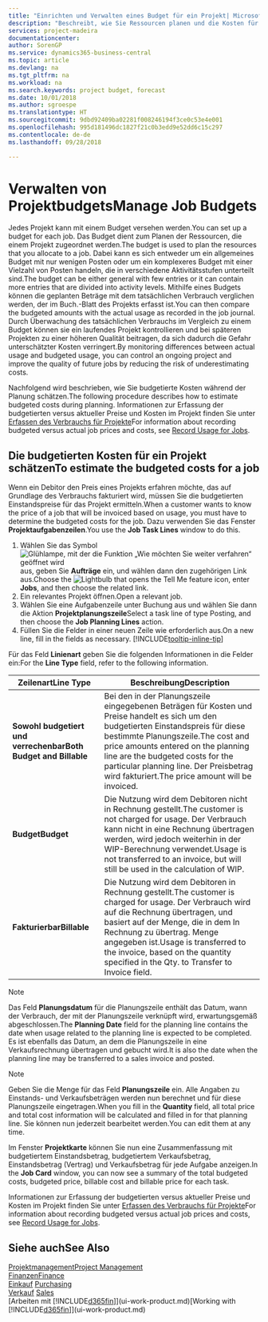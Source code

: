 ```yaml
---
title: "Einrichten und Verwalten eines Budget für ein Projekt| Microsoft Docs"
description: "Beschreibt, wie Sie Ressourcen planen und die Kosten für ein Projekt durch das Einrichten eines Budgets für jedes Projekt prognostizieren und steuern."
services: project-madeira
documentationcenter: 
author: SorenGP
ms.service: dynamics365-business-central
ms.topic: article
ms.devlang: na
ms.tgt_pltfrm: na
ms.workload: na
ms.search.keywords: project budget, forecast
ms.date: 10/01/2018
ms.author: sgroespe
ms.translationtype: HT
ms.sourcegitcommit: 9dbd92409ba02281f008246194f3ce0c53e4e001
ms.openlocfilehash: 995d181496dc1827f21c0b3edd9e52dd6c15c297
ms.contentlocale: de-de
ms.lasthandoff: 09/28/2018

---
```

# <a name="manage-job-budgets"></a><span data-ttu-id="5f126-103">Verwalten von Projektbudgets</span><span class="sxs-lookup"><span data-stu-id="5f126-103">Manage Job Budgets</span></span>
<span data-ttu-id="5f126-104">Jedes Projekt kann mit einem Budget versehen werden.</span><span class="sxs-lookup"><span data-stu-id="5f126-104">You can set up a budget for each job.</span></span> <span data-ttu-id="5f126-105">Das Budget dient zum Planen der Ressourcen, die einem Projekt zugeordnet werden.</span><span class="sxs-lookup"><span data-stu-id="5f126-105">The budget is used to plan the resources that you allocate to a job.</span></span> <span data-ttu-id="5f126-106">Dabei kann es sich entweder um ein allgemeines Budget mit nur wenigen Posten oder um ein komplexeres Budget mit einer Vielzahl von Posten handeln, die in verschiedene Aktivitätsstufen unterteilt sind.</span><span class="sxs-lookup"><span data-stu-id="5f126-106">The budget can be either general with few entries or it can contain more entries that are divided into activity levels.</span></span> <span data-ttu-id="5f126-107">Mithilfe eines Budgets können die geplanten Beträge mit dem tatsächlichen Verbrauch verglichen werden, der im Buch.-Blatt des Projekts erfasst ist.</span><span class="sxs-lookup"><span data-stu-id="5f126-107">You can then compare the budgeted amounts with the actual usage as recorded in the job journal.</span></span> <span data-ttu-id="5f126-108">Durch Überwachung des tatsächlichen Verbrauchs im Vergleich zu einem Budget können sie ein laufendes Projekt kontrollieren und bei späteren Projekten zu einer höheren Qualität beitragen, da sich dadurch die Gefahr unterschätzter Kosten verringert.</span><span class="sxs-lookup"><span data-stu-id="5f126-108">By monitoring differences between actual usage and budgeted usage, you can control an ongoing project and improve the quality of future jobs by reducing the risk of underestimating costs.</span></span>

<span data-ttu-id="5f126-109">Nachfolgend wird beschrieben, wie Sie budgetierte Kosten während der Planung schätzen.</span><span class="sxs-lookup"><span data-stu-id="5f126-109">The following procedure describes how to estimate budgeted costs during planning.</span></span> <span data-ttu-id="5f126-110">Informationen zur Erfassung der budgetierten versus aktueller Preise und Kosten im Projekt finden Sie unter [Erfassen des Verbrauchs für Projekte](projects-how-record-job-usage.md)</span><span class="sxs-lookup"><span data-stu-id="5f126-110">For information about recording budgeted versus actual job prices and costs, see [Record Usage for Jobs](projects-how-record-job-usage.md).</span></span>  

## <a name="JobBudgetCosts"></a> <span data-ttu-id="5f126-111">Die budgetierten Kosten für ein Projekt schätzen</span><span class="sxs-lookup"><span data-stu-id="5f126-111">To estimate the budgeted costs for a job</span></span>
<span data-ttu-id="5f126-112">Wenn ein Debitor den Preis eines Projekts erfahren möchte, das auf Grundlage des Verbrauchs fakturiert wird, müssen Sie die budgetierten Einstandspreise für das Projekt ermitteln.</span><span class="sxs-lookup"><span data-stu-id="5f126-112">When a customer wants to know the price of a job that will be invoiced based on usage, you must have to determine the budgeted costs for the job.</span></span> <span data-ttu-id="5f126-113">Dazu verwenden Sie das Fenster **Projektaufgabenzeilen**.</span><span class="sxs-lookup"><span data-stu-id="5f126-113">You use the **Job Task Lines** window to do this.</span></span>

1. <span data-ttu-id="5f126-114">Wählen Sie das Symbol ![Glühlampe, mit der die Funktion „Wie möchten Sie weiter verfahren“ geöffnet wird](media/ui-search/search_small.png "Wie möchten Sie weiter verfahren?") aus, geben Sie **Aufträge** ein, und wählen dann den zugehörigen Link aus.</span><span class="sxs-lookup"><span data-stu-id="5f126-114">Choose the ![Lightbulb that opens the Tell Me feature](media/ui-search/search_small.png "Tell me what you want to do") icon, enter **Jobs**, and then choose the related link.</span></span>  
2. <span data-ttu-id="5f126-115">Ein relevantes Projekt öffnen.</span><span class="sxs-lookup"><span data-stu-id="5f126-115">Open a relevant job.</span></span>
3. <span data-ttu-id="5f126-116">Wählen Sie eine Aufgabenzeile unter Buchung aus und wählen Sie dann die Aktion **Projektplanungszeile**</span><span class="sxs-lookup"><span data-stu-id="5f126-116">Select a task line of type Posting, and then choose the **Job Planning Lines** action.</span></span>
4. <span data-ttu-id="5f126-117">Füllen Sie die Felder in einer neuen Zeile wie erforderlich aus.</span><span class="sxs-lookup"><span data-stu-id="5f126-117">On a new line, fill in the fields as necessary.</span></span> [!INCLUDE[tooltip-inline-tip](includes/tooltip-inline-tip_md.md)]   

<span data-ttu-id="5f126-118">Für das Feld **Linienart** geben Sie die folgenden Informationen in die Felder ein:</span><span class="sxs-lookup"><span data-stu-id="5f126-118">For the **Line Type** field, refer to the following information.</span></span>  

| <span data-ttu-id="5f126-119">Zeilenart</span><span class="sxs-lookup"><span data-stu-id="5f126-119">Line Type</span></span> | <span data-ttu-id="5f126-120">Beschreibung</span><span class="sxs-lookup"><span data-stu-id="5f126-120">Description</span></span> |
| --- | --- |
| <span data-ttu-id="5f126-121">**Sowohl budgetiert und verrechenbar**</span><span class="sxs-lookup"><span data-stu-id="5f126-121">**Both Budget and Billable**</span></span> |<span data-ttu-id="5f126-122">Bei den in der Planungszeile eingegebenen Beträgen für Kosten und Preise handelt es sich um den budgetierten Einstandspreis für diese bestimmte Planungszeile.</span><span class="sxs-lookup"><span data-stu-id="5f126-122">The cost and price amounts entered on the planning line are the budgeted costs for the particular planning line.</span></span> <span data-ttu-id="5f126-123">Der Preisbetrag wird fakturiert.</span><span class="sxs-lookup"><span data-stu-id="5f126-123">The price amount will be invoiced.</span></span> |
| <span data-ttu-id="5f126-124">**Budget**</span><span class="sxs-lookup"><span data-stu-id="5f126-124">**Budget**</span></span> |<span data-ttu-id="5f126-125">Die Nutzung wird dem Debitoren nicht in Rechnung gestellt.</span><span class="sxs-lookup"><span data-stu-id="5f126-125">The customer is not charged for usage.</span></span> <span data-ttu-id="5f126-126">Der Verbrauch kann nicht in eine Rechnung übertragen werden, wird jedoch weiterhin in der WIP-Berechnung verwendet.</span><span class="sxs-lookup"><span data-stu-id="5f126-126">Usage is not transferred to an invoice, but will still be used in the calculation of WIP.</span></span> |
| <span data-ttu-id="5f126-127">**Fakturierbar**</span><span class="sxs-lookup"><span data-stu-id="5f126-127">**Billable**</span></span> |<span data-ttu-id="5f126-128">Die Nutzung wird dem Debitoren in Rechnung gestellt.</span><span class="sxs-lookup"><span data-stu-id="5f126-128">The customer is charged for usage.</span></span> <span data-ttu-id="5f126-129">Der Verbrauch wird auf die Rechnung übertragen, und basiert auf der Menge, die in dem In Rechnung zu übertrag. Menge angegeben ist.</span><span class="sxs-lookup"><span data-stu-id="5f126-129">Usage is transferred to the invoice, based on the quantity specified in the Qty. to Transfer to Invoice field.</span></span> |

> [!NOTE]  
>   <span data-ttu-id="5f126-130">Das Feld **Planungsdatum** für die Planungszeile enthält das Datum, wann der Verbrauch, der mit der Planungszeile verknüpft wird, erwartungsgemäß abgeschlossen.</span><span class="sxs-lookup"><span data-stu-id="5f126-130">The **Planning Date** field for the planning line contains the date when usage related to the planning line is expected to be completed.</span></span> <span data-ttu-id="5f126-131">Es ist ebenfalls das Datum, an dem die Planungszeile in eine Verkaufsrechnung übertragen und gebucht wird.</span><span class="sxs-lookup"><span data-stu-id="5f126-131">It is also the date when the planning line may be transferred to a sales invoice and posted.</span></span>  

> [!NOTE]  
>   <span data-ttu-id="5f126-132">Geben Sie die Menge für das Feld **Planungszeile** ein. Alle Angaben zu Einstands- und Verkaufsbeträgen werden nun berechnet und für diese Planungszeile eingetragen.</span><span class="sxs-lookup"><span data-stu-id="5f126-132">When you fill in the **Quantity** field, all total price and total cost information will be calculated and filled in for that planning line.</span></span> <span data-ttu-id="5f126-133">Sie können nun jederzeit bearbeitet werden.</span><span class="sxs-lookup"><span data-stu-id="5f126-133">You can edit them at any time.</span></span>

<span data-ttu-id="5f126-134">Im Fenster **Projektkarte** können Sie nun eine Zusammenfassung mit budgetiertem Einstandsbetrag, budgetiertem Verkaufsbetrag, Einstandsbetrag (Vertrag) und Verkaufsbetrag für jede Aufgabe anzeigen.</span><span class="sxs-lookup"><span data-stu-id="5f126-134">In the **Job Card** window, you can now see a summary of the total budgeted costs, budgeted price, billable cost and billable price for each task.</span></span>

<span data-ttu-id="5f126-135">Informationen zur Erfassung der budgetierten versus aktueller Preise und Kosten im Projekt finden Sie unter [Erfassen des Verbrauchs für Projekte](projects-how-record-job-usage.md)</span><span class="sxs-lookup"><span data-stu-id="5f126-135">For information about recording budgeted versus actual job prices and costs, see [Record Usage for Jobs](projects-how-record-job-usage.md).</span></span>

## <a name="see-also"></a><span data-ttu-id="5f126-136">Siehe auch</span><span class="sxs-lookup"><span data-stu-id="5f126-136">See Also</span></span>
[<span data-ttu-id="5f126-137">Projektmanagement</span><span class="sxs-lookup"><span data-stu-id="5f126-137">Project Management</span></span>](projects-manage-projects.md)  
[<span data-ttu-id="5f126-138">Finanzen</span><span class="sxs-lookup"><span data-stu-id="5f126-138">Finance</span></span>](finance.md)  
<span data-ttu-id="5f126-139">[Einkauf](purchasing-manage-purchasing.md)       </span><span class="sxs-lookup"><span data-stu-id="5f126-139">[Purchasing](purchasing-manage-purchasing.md)       </span></span>  
<span data-ttu-id="5f126-140">[Verkauf](sales-manage-sales.md)    </span><span class="sxs-lookup"><span data-stu-id="5f126-140">[Sales](sales-manage-sales.md)    </span></span>  
<span data-ttu-id="5f126-141">[Arbeiten mit [!INCLUDE[d365fin](includes/d365fin_md.md)]](ui-work-product.md)</span><span class="sxs-lookup"><span data-stu-id="5f126-141">[Working with [!INCLUDE[d365fin](includes/d365fin_md.md)]](ui-work-product.md)</span></span>  

